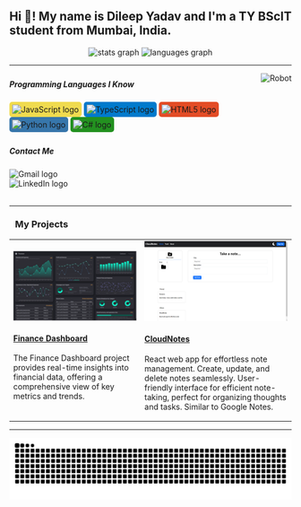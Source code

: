 <h2 align="left">Hi 👋! My name is Dileep Yadav and I'm a TY BScIT student from Mumbai, India.</h2>

<div align="center">
  <img src="https://github-readme-stats.vercel.app/api?username=Dileep01712&include_all_commits=true&count_private=true&theme=dracula" height="150" alt="stats graph" />
  <img src="https://github-readme-stats.vercel.app/api/top-langs?username=Dileep01712&layout=compact&langs_count=5&theme=dracula" height="150" alt="languages graph" />
</div>

<hr clear="both">

<img align="right" height="150" src="https://raw.githubusercontent.com/Tarikul-Islam-Anik/Animated-Fluent-Emojis/master/Emojis/Smilies/Robot.png" alt="Robot" />

<h5 style="margin-top: 25px;">Programming Languages I Know</h5>
<div align="left">
  <img src="https://cdn.jsdelivr.net/gh/devicons/devicon/icons/javascript/javascript-original.svg" height="30" alt="JavaScript logo" style="border-radius: 5px; background-color: #f0db4f; padding: 5px;" />
  <img src="https://cdn.jsdelivr.net/gh/devicons/devicon/icons/typescript/typescript-original.svg" height="30" alt="TypeScript logo" style="border-radius: 5px; background-color: #007acc; padding: 5px;" />
  <img src="https://cdn.jsdelivr.net/gh/devicons/devicon/icons/html5/html5-original.svg" height="30" alt="HTML5 logo" style="border-radius: 5px; background-color: #e34c26; padding: 5px;" />
  <img src="https://cdn.jsdelivr.net/gh/devicons/devicon/icons/python/python-original.svg" height="30" alt="Python logo" style="border-radius: 5px; background-color: #3776ab; padding: 5px;" />
  <img src="https://cdn.jsdelivr.net/gh/devicons/devicon/icons/csharp/csharp-original.svg" height="30" alt="C# logo" style="border-radius: 5px; background-color: #239120; padding: 5px;" />
</div>

<h5 style="margin-top: 25px;">Contact Me</h5>
<div align="left">
  <div>
    <a href="mailto:dy3398214@gmail.com" target="_blank" style="text-decoration: none;">
      <img src="https://img.shields.io/badge/Gmail-D14836?style=for-the-badge&logo=gmail&logoColor=white" height="35" alt="Gmail logo" />
    </a>
  </div>
  <div>
    <a href="https://www.linkedin.com/in/dileep-yadav-9b947727b" target="_blank" style="text-decoration: none;">
      <img src="https://img.shields.io/badge/LinkedIn-0077B5?style=for-the-badge&logo=linkedin&logoColor=white" height="35" alt="LinkedIn logo" />
    </a>
  </div>
</div>

<br clear="both">
<hr clear="both">

<h3 style="margin-left: 10px;">My Projects</h3>
<table>
  <tr>
    <td>
      <div>
        <img src="https://raw.githubusercontent.com/Dileep01712/Finance-Dashboard/main/assets/images/image1.png" alt="Finance Dashboard Screenshot" style="width: 100%;">
        <div>
          <h4><a href="https://github.com/Dileep01712/Finance-Dashboard" target="_blank">Finance Dashboard</a></h4>
          <p>The Finance Dashboard project provides real-time insights into financial data, offering a comprehensive view of key metrics and trends.</p>
        </div>
      </div>
    </td>
    <td>
      <div>
        <img src="https://raw.githubusercontent.com/Dileep01712/CloudNotes/main/assets/images/image.png" alt="CloudNotes" style="width: 100%;">
        <div>
          <h4><a href="https://github.com/Dileep01712/CloudNotes" target="_blank">CloudNotes</a></h4>
          <p>React web app for effortless note management. Create, update, and delete notes seamlessly. User-friendly interface for efficient note-taking, perfect for organizing thoughts and tasks. Similar to Google Notes.</p>
        </div>
      </div>
    </td>
  </tr>
</table>
<hr clear="both">

<img src="https://raw.githubusercontent.com/Dileep01712/Dileep01712/output/snake.svg" alt="Snake animation" />
